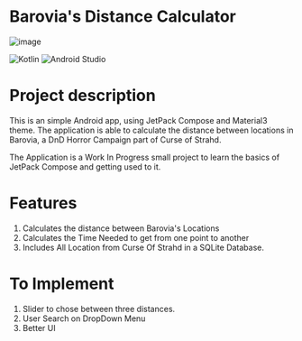 # Barovia's Distance Calculator
![image](https://github.com/Bosurgi/Curse-Of-Strahd-Map-Tracker/assets/87176210/356bd836-0002-46fc-af05-e3ef7fa344cd)

![Kotlin](https://img.shields.io/badge/kotlin-%237F52FF.svg?style=for-the-badge&logo=kotlin&logoColor=white)
![Android Studio](https://img.shields.io/badge/Android%20Studio-3DDC84.svg?style=for-the-badge&logo=android-studio&logoColor=white)

# Project description
This is an simple Android app, using JetPack Compose and Material3 theme.
The application is able to calculate the distance between locations in Barovia, a DnD Horror Campaign part of Curse of Strahd.

The Application is a Work In Progress small project to learn the basics of JetPack Compose and getting used to it.

# Features
1. Calculates the distance between Barovia's Locations
2. Calculates the Time Needed to get from one point to another
3. Includes All Location from Curse Of Strahd in a SQLite Database.

# To Implement
1. Slider to chose between three distances.
2. User Search on DropDown Menu
3. Better UI
